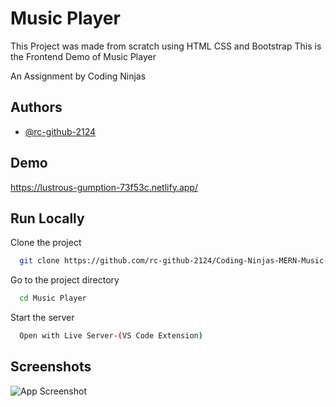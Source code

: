 
# Music Player 

This Project was made from scratch using HTML CSS and Bootstrap
This is the Frontend Demo of Music Player

An Assignment by Coding Ninjas 


## Authors

- [@rc-github-2124](https://www.github.com/rc-github-2124)


## Demo
https://lustrous-gumption-73f53c.netlify.app/

## Run Locally

Clone the project

```bash
  git clone https://github.com/rc-github-2124/Coding-Ninjas-MERN-Music-Player
```

Go to the project directory

```bash
  cd Music Player
```



Start the server

```bash
  Open with Live Server-(VS Code Extension)
```


## Screenshots

![App Screenshot](https://snipboard.io/2jKy4Q.jpg)

